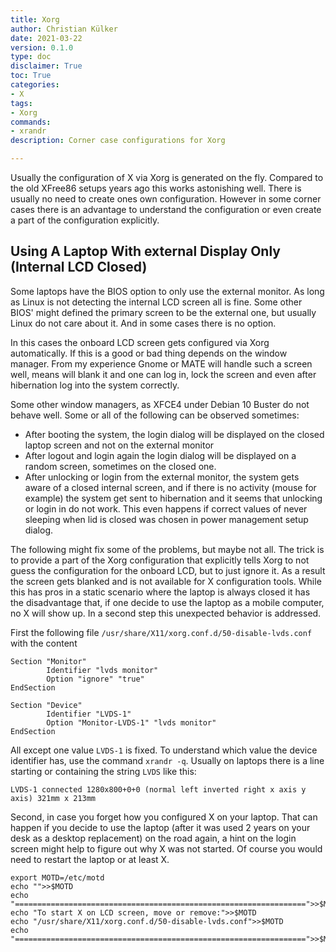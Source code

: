 ```yaml
---
title: Xorg
author: Christian Külker
date: 2021-03-22
version: 0.1.0
type: doc
disclaimer: True
toc: True
categories:
- X
tags:
- Xorg
commands:
- xrandr
description: Corner case configurations for Xorg

---
```


Usually the configuration of X via Xorg is generated on the fly. Compared to
the old XFree86 setups years ago this works astonishing well. There is usually
no need to create ones own configuration. However in some corner cases there is
an advantage to understand the configuration or even create a part of the
configuration explicitly.

## Using A Laptop With external Display Only (Internal LCD Closed)

Some laptops have the BIOS option to only use the external monitor. As long as
Linux is not detecting the internal LCD screen all is fine. Some other BIOS'
might defined the primary screen to be the external one, but usually Linux do
not care about it. And in some cases there is no option.

In this cases the onboard LCD screen gets configured via Xorg automatically. If
this is a good or bad thing depends on the window manager. From my experience
Gnome or MATE will handle such a screen well, means will blank it and one can
log in, lock the screen and even after hibernation log into the system
correctly.

Some other window managers, as XFCE4 under Debian 10 Buster do not behave well.
Some or all of the following can be observed sometimes:

- After booting the system, the login dialog will be displayed on the closed
  laptop screen and not on the external monitor
- After logout and login again the login dialog will be displayed on a random
  screen, sometimes on the closed one.
- After unlocking or login from the external monitor, the system gets aware of
  a closed internal screen, and if there is no activity (mouse for example) the
  system get sent to hibernation and it seems that unlocking or login in  do
  not work.  This even happens if correct values of never sleeping when lid is
  closed was chosen in power management setup dialog.

The following might fix some of the problems, but maybe not all. The trick is
to provide a part of the Xorg configuration that explicitly tells Xorg to not
guess the configuration for the onboard LCD, but to just ignore it. As a result
the screen gets blanked and is not available for X configuration tools. While
this has pros in a static scenario where the laptop is always closed it has the
disadvantage that, if one decide to use the laptop as a mobile computer, no
X will show up. In a second step this unexpected behavior is addressed.

First the following file `/usr/share/X11/xorg.conf.d/50-disable-lvds.conf` with
the content

```
Section "Monitor"
        Identifier "lvds monitor"
        Option "ignore" "true"
EndSection

Section "Device"
        Identifier "LVDS-1"
        Option "Monitor-LVDS-1" "lvds monitor"
EndSection
```

All except one value `LVDS-1` is fixed. To understand which value the
device identifier has, use the command `xrandr -q`. Usually on laptops
there is a line starting or containing the string `LVDS` like this:

```
LVDS-1 connected 1280x800+0+0 (normal left inverted right x axis y axis) 321mm x 213mm
```

Second, in case you forget how you configured X on your laptop. That can
happen if you decide to use the laptop (after it was used 2 years on your desk
as a desktop replacement) on the road again, a hint on the login screen might
help to figure out why X was not started. Of course you would need to restart
the laptop or at least X.

```
export MOTD=/etc/motd
echo "">>$MOTD
echo "=================================================================">>$MOTD
echo "To start X on LCD screen, move or remove:">>$MOTD
echo "/usr/share/X11/xorg.conf.d/50-disable-lvds.conf">>$MOTD
echo "=================================================================">>$MOTD
```
